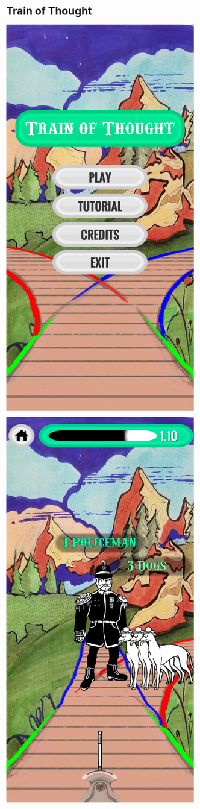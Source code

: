 # Train of Thought
![screenshot1](https://github.com/loudonclear/trainofthought/blob/master/title.jpg)

![screenshot2](https://github.com/loudonclear/trainofthought/blob/master/gameplay.jpg)

